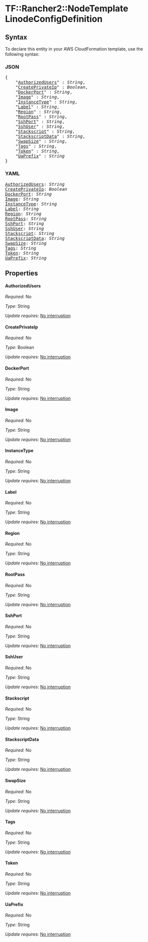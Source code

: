 # TF::Rancher2::NodeTemplate LinodeConfigDefinition

## Syntax

To declare this entity in your AWS CloudFormation template, use the following syntax:

### JSON

<pre>
{
    "<a href="#authorizedusers" title="AuthorizedUsers">AuthorizedUsers</a>" : <i>String</i>,
    "<a href="#createprivateip" title="CreatePrivateIp">CreatePrivateIp</a>" : <i>Boolean</i>,
    "<a href="#dockerport" title="DockerPort">DockerPort</a>" : <i>String</i>,
    "<a href="#image" title="Image">Image</a>" : <i>String</i>,
    "<a href="#instancetype" title="InstanceType">InstanceType</a>" : <i>String</i>,
    "<a href="#label" title="Label">Label</a>" : <i>String</i>,
    "<a href="#region" title="Region">Region</a>" : <i>String</i>,
    "<a href="#rootpass" title="RootPass">RootPass</a>" : <i>String</i>,
    "<a href="#sshport" title="SshPort">SshPort</a>" : <i>String</i>,
    "<a href="#sshuser" title="SshUser">SshUser</a>" : <i>String</i>,
    "<a href="#stackscript" title="Stackscript">Stackscript</a>" : <i>String</i>,
    "<a href="#stackscriptdata" title="StackscriptData">StackscriptData</a>" : <i>String</i>,
    "<a href="#swapsize" title="SwapSize">SwapSize</a>" : <i>String</i>,
    "<a href="#tags" title="Tags">Tags</a>" : <i>String</i>,
    "<a href="#token" title="Token">Token</a>" : <i>String</i>,
    "<a href="#uaprefix" title="UaPrefix">UaPrefix</a>" : <i>String</i>
}
</pre>

### YAML

<pre>
<a href="#authorizedusers" title="AuthorizedUsers">AuthorizedUsers</a>: <i>String</i>
<a href="#createprivateip" title="CreatePrivateIp">CreatePrivateIp</a>: <i>Boolean</i>
<a href="#dockerport" title="DockerPort">DockerPort</a>: <i>String</i>
<a href="#image" title="Image">Image</a>: <i>String</i>
<a href="#instancetype" title="InstanceType">InstanceType</a>: <i>String</i>
<a href="#label" title="Label">Label</a>: <i>String</i>
<a href="#region" title="Region">Region</a>: <i>String</i>
<a href="#rootpass" title="RootPass">RootPass</a>: <i>String</i>
<a href="#sshport" title="SshPort">SshPort</a>: <i>String</i>
<a href="#sshuser" title="SshUser">SshUser</a>: <i>String</i>
<a href="#stackscript" title="Stackscript">Stackscript</a>: <i>String</i>
<a href="#stackscriptdata" title="StackscriptData">StackscriptData</a>: <i>String</i>
<a href="#swapsize" title="SwapSize">SwapSize</a>: <i>String</i>
<a href="#tags" title="Tags">Tags</a>: <i>String</i>
<a href="#token" title="Token">Token</a>: <i>String</i>
<a href="#uaprefix" title="UaPrefix">UaPrefix</a>: <i>String</i>
</pre>

## Properties

#### AuthorizedUsers

_Required_: No

_Type_: String

_Update requires_: [No interruption](https://docs.aws.amazon.com/AWSCloudFormation/latest/UserGuide/using-cfn-updating-stacks-update-behaviors.html#update-no-interrupt)

#### CreatePrivateIp

_Required_: No

_Type_: Boolean

_Update requires_: [No interruption](https://docs.aws.amazon.com/AWSCloudFormation/latest/UserGuide/using-cfn-updating-stacks-update-behaviors.html#update-no-interrupt)

#### DockerPort

_Required_: No

_Type_: String

_Update requires_: [No interruption](https://docs.aws.amazon.com/AWSCloudFormation/latest/UserGuide/using-cfn-updating-stacks-update-behaviors.html#update-no-interrupt)

#### Image

_Required_: No

_Type_: String

_Update requires_: [No interruption](https://docs.aws.amazon.com/AWSCloudFormation/latest/UserGuide/using-cfn-updating-stacks-update-behaviors.html#update-no-interrupt)

#### InstanceType

_Required_: No

_Type_: String

_Update requires_: [No interruption](https://docs.aws.amazon.com/AWSCloudFormation/latest/UserGuide/using-cfn-updating-stacks-update-behaviors.html#update-no-interrupt)

#### Label

_Required_: No

_Type_: String

_Update requires_: [No interruption](https://docs.aws.amazon.com/AWSCloudFormation/latest/UserGuide/using-cfn-updating-stacks-update-behaviors.html#update-no-interrupt)

#### Region

_Required_: No

_Type_: String

_Update requires_: [No interruption](https://docs.aws.amazon.com/AWSCloudFormation/latest/UserGuide/using-cfn-updating-stacks-update-behaviors.html#update-no-interrupt)

#### RootPass

_Required_: No

_Type_: String

_Update requires_: [No interruption](https://docs.aws.amazon.com/AWSCloudFormation/latest/UserGuide/using-cfn-updating-stacks-update-behaviors.html#update-no-interrupt)

#### SshPort

_Required_: No

_Type_: String

_Update requires_: [No interruption](https://docs.aws.amazon.com/AWSCloudFormation/latest/UserGuide/using-cfn-updating-stacks-update-behaviors.html#update-no-interrupt)

#### SshUser

_Required_: No

_Type_: String

_Update requires_: [No interruption](https://docs.aws.amazon.com/AWSCloudFormation/latest/UserGuide/using-cfn-updating-stacks-update-behaviors.html#update-no-interrupt)

#### Stackscript

_Required_: No

_Type_: String

_Update requires_: [No interruption](https://docs.aws.amazon.com/AWSCloudFormation/latest/UserGuide/using-cfn-updating-stacks-update-behaviors.html#update-no-interrupt)

#### StackscriptData

_Required_: No

_Type_: String

_Update requires_: [No interruption](https://docs.aws.amazon.com/AWSCloudFormation/latest/UserGuide/using-cfn-updating-stacks-update-behaviors.html#update-no-interrupt)

#### SwapSize

_Required_: No

_Type_: String

_Update requires_: [No interruption](https://docs.aws.amazon.com/AWSCloudFormation/latest/UserGuide/using-cfn-updating-stacks-update-behaviors.html#update-no-interrupt)

#### Tags

_Required_: No

_Type_: String

_Update requires_: [No interruption](https://docs.aws.amazon.com/AWSCloudFormation/latest/UserGuide/using-cfn-updating-stacks-update-behaviors.html#update-no-interrupt)

#### Token

_Required_: No

_Type_: String

_Update requires_: [No interruption](https://docs.aws.amazon.com/AWSCloudFormation/latest/UserGuide/using-cfn-updating-stacks-update-behaviors.html#update-no-interrupt)

#### UaPrefix

_Required_: No

_Type_: String

_Update requires_: [No interruption](https://docs.aws.amazon.com/AWSCloudFormation/latest/UserGuide/using-cfn-updating-stacks-update-behaviors.html#update-no-interrupt)

